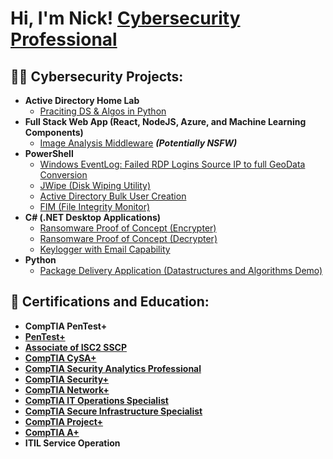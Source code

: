 <h1>Hi, I'm Nick! <a href="https://www.linkedin.com/in/nickolas-vesser-43b42423a/">Cybersecurity Professional</a>

<h2>👨‍💻 Cybersecurity Projects:</h2>

- <b>Active Directory Home Lab</b>
  - [Praciting DS & Algos in Python](https://github.com/joshmadakor1/Algorithms-Practice)
- <b>Full Stack Web App (React, NodeJS, Azure, and Machine Learning Components)</b>
  - [Image Analysis Middleware](https://github.com/joshmadakor1/4chan-Image-Analysis-Middleware-C964) <b><i>(Potentially NSFW)</b></i>
- <b>PowerShell</b>
  - [Windows EventLog: Failed RDP Logins Source IP to full GeoData Conversion](https://github.com/joshmadakor1/Sentinel-Lab)
  - [JWipe (Disk Wiping Utility)](https://github.com/joshmadakor1/Jwipe.PowerShell)
  - [Active Directory Bulk User Creation](https://github.com/joshmadakor1/AD_PS)
  - [FIM (File Integrity Monitor)](https://github.com/joshmadakor1/PowerShell-Integrity-FIM)
- <b>C# (.NET Desktop Applications)</b>
  - [Ransomware Proof of Concept (Encrypter)](https://github.com/joshmadakor1/EncrypterPOC)
  - [Ransomware Proof of Concept (Decrypter)](https://github.com/joshmadakor1/DecrypterPOC)
  - [Keylogger with Email Capability](https://github.com/joshmadakor1/Key-Logger-With-Email)
- <b>Python</b>
  - [Package Delivery Application (Datastructures and Algorithms Demo)](https://github.com/joshmadakor1/Package-Delivery-Pathfinding-Algorithm)
<h2>📄 Certifications and Education:</h2>

- <b>CompTIA PenTest+</b>
- <a href="https://www.credly.com/earner/earned/badge/4eabd4ac-5e98-4c6f-9d97-9b6e463708d2"><b>PenTest+</b></a>
- <a href="https://www.credly.com/earner/earned/badge/cea6b9cd-077a-4ebf-beb3-4cd7044f540c"><b>Associate of ISC2 SSCP</b></a>
- <a href="https://www.credly.com/earner/earned/badge/7101fa2e-aa0e-44e8-b7ce-1cf29adc1e41"><b>CompTIA CySA+</b></a>
- <a href="https://www.credly.com/earner/earned/badge/74b1f4f5-56f3-4801-b3e4-b8fcbecc65b0"><b>CompTIA Security Analytics Professional</b></a>
- <a href="https://www.credly.com/badges/3772bcdb-a78b-4cd6-8219-d7022dab4608"><b>CompTIA Security+</b></a>
- <a href="https://www.credly.com/badges/b329aab7-cdb4-4285-a6b5-05775ed3f3b1"><b>CompTIA Network+</b></a>
- <a href="https://www.credly.com/badges/24849907-b41a-4fac-a6bc-1548424e750d"><b>CompTIA IT Operations Specialist</b></a>
- <a href="https://www.credly.com/badges/8211f794-3ef0-4e30-8088-7d59a779dd26"><b>CompTIA Secure Infrastructure Specialist</b></a>
- <a href="https://www.credly.com/badges/a2da6095-9346-47bf-8d9c-f57fa6d0d2bb"><b>CompTIA Project+</b></a>
- <a href="https://www.credly.com/badges/ecc9a172-9019-4685-b431-1817535c1504"><b>CompTIA A+</b></a>
- <b>ITIL Service Operation</b>

<!--<h2>📺 Popular YouTube Videos</h2>

- [How to get into Cybersecurity Starting From Zero](https://www.youtube.com/watch?v=a83ASGn_V_s)
- [A Day in the Life of a Cybersecurity Anayst](https://www.youtube.com/watch?v=uHy3oM7NnoU)
- [How to Create a KeyLogger (C#)](https://www.youtube.com/watch?v=N-L9hklSlNk)
- [Ransomware Demonstration (C#)](https://www.youtube.com/watch?v=OfvdQeh79s0)
- [Is WGU Legit?](https://www.youtube.com/watch?v=E2MwRWxDBkA)

 <h2> 🤳 Connect with me:</h2>

[<img align="left" alt="JoshMadakor | YouTube" width="22px" src="https://cdn.jsdelivr.net/npm/simple-icons@v3/icons/youtube.svg" />][youtube]
[<img align="left" alt="JoshMadakor | Twitter" width="22px" src="https://cdn.jsdelivr.net/npm/simple-icons@v3/icons/twitter.svg" />][twitter]
[<img align="left" alt="JoshMadakor | LinkedIn" width="22px" src="https://cdn.jsdelivr.net/npm/simple-icons@v3/icons/linkedin.svg" />][linkedin]
[<img align="left" alt="JoshMadakor | Instagram" width="22px" src="https://cdn.jsdelivr.net/npm/simple-icons@v3/icons/instagram.svg" />][instagram]

[twitter]: https://twitter.com/joshmadakor
[youtube]: https://www.youtube.com/c/joshmadakor
[instagram]: https://www.instagram.com/joshmadakor/
[linkedin]: https://linkedin.com/in/joshmadakor 
-->

<!--
**joshmadakor1/joshmadakor1** is a ✨ _special_ ✨ repository because its `README.md` (this file) appears on your GitHub profile.

Here are some ideas to get you started:

- 🔭 I’m currently working on ...
- 🌱 I’m currently learning ...
- 👯 I’m looking to collaborate on ...
- 🤔 I’m looking for help with ...
- 💬 Ask me about ...
- 📫 How to reach me: ...
- 😄 Pronouns: ...
- ⚡ Fun fact: ...
-->
